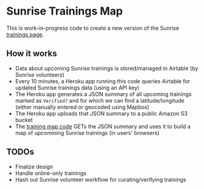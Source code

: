 # Sunrise Trainings Map

This is work-in-progress code to create a new version of the Sunrise [trainings page](https://www.sunrisemovement.org/trainings).

## How it works

* Data about upcoming Sunrise trainings is stored/managed in Airtable (by Sunrise volunteers)
* Every 10 minutes, a Heroku app running this code queries Airtable for updated Sunrise trainings data (using an API key)
* The Heroku app generates a JSON summary of all upcoming trainings marked as `Verified?` and for which we can find a latitude/longitude (either manually entered or geocoded using Mapbox)
* The Heroku app uploads that JSON summary to a public Amazon S3 bucket
* The [training map code](./training_map.html) GETs the JSON summary and uses it to build a map of upcomining Sunrise trainings (in users' browsers)

## TODOs

* Finalize design
* Handle online-only trainings
* Hash out Sunrise volunteer workflow for curating/verifying trainings
